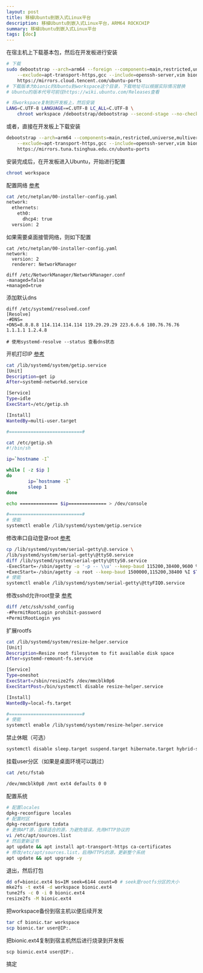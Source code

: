 ```yaml
---
layout: post
title: 移植Ubuntu到嵌入式Linux平台
description: 移植Ubuntu到嵌入式Linux平台，ARM64 ROCKCHIP
summary: 移植Ubuntu到嵌入式Linux平台
tags: [doc]
---
```



在宿主机上下载基本包，然后在开发板进行安装
```bash
# 下载
sudo debootstrap --arch=arm64 --foreign --components=main,restricted,universe,multiverse \
    --exclude=apt-transport-https,gcc --include=openssh-server,vim bionic workspace \
    https://mirrors.cloud.tencent.com/ubuntu-ports
# 下载版本为bionic的Ubuntu到workspace这个目录，下载地址可以根据实际情况替换
# Ubuntu的版本代号可前往https://wiki.ubuntu.com/Releases查看

# 将workspace复制到开发板上，然后安装
LANG=C.UTF-8 LANGUAGE==C.UTF-8 LC_ALL=C.UTF-8 \
    chroot workspace /debootstrap/debootstrap --second-stage --no-check-gpg
```

或者，直接在开发板上下载安装
```bash
debootstrap --arch=arm64 --components=main,restricted,universe,multiverse \
    --exclude=apt-transport-https,gcc --include=openssh-server,vim bionic workspace \
    https://mirrors.tuna.tsinghua.edu.cn/ubuntu-ports
```

安装完成后，在开发板进入Ubuntu，开始进行配置
```bash
chroot workspace
```

配置网络 [参考](https://cloud.tencent.com/developer/article/1699857)
```bash
cat /etc/netplan/00-installer-config.yaml
network:
  ethernets:
    eth0:
      dhcp4: true
  version: 2
```

如果需要桌面接管网络，则如下配置
```
cat /etc/netplan/00-installer-config.yaml
network:
  version: 2
  renderer: NetworkManager
  
diff /etc/NetworkManager/NetworkManager.conf
-managed=false
+managed=true
```

添加默认dns
```
diff /etc/systemd/resolved.conf
[Resolve]
-#DNS=
+DNS=8.8.8.8 114.114.114.114 119.29.29.29 223.6.6.6 180.76.76.76 1.1.1.1 1.2.4.8

# 使用systemd-resolve --status 查看dns状态
```

开机打印IP [参考](https://www.jianshu.com/p/7fd8b6ea336e)
```bash
cat /lib/systemd/system/getip.service
[Unit]
Description=get ip
After=systemd-networkd.service

[Service]
Type=idle
ExecStart=/etc/getip.sh

[Install]
WantedBy=multi-user.target

#===========================#

cat /etc/getip.sh
#!/bin/sh

ip=`hostname -I`

while [ -z $ip ]
do
        ip=`hostname -I`
        sleep 1
done

echo ============== $ip============== > /dev/console

#===========================#
# 使能
systemctl enable /lib/systemd/system/getip.service
```

修改串口自动登录root [参考](https://blog.csdn.net/qq_40177571/article/details/113498224)
```bash
cp /lib/systemd/system/serial-getty\@.service \
/lib/systemd/system/serial-getty\@ttyS0.service
diff /lib/systemd/system/serial-getty\@ttyS0.service
-ExecStart=-/sbin/agetty -o '-p -- \\u' --keep-baud 115200,38400,9600 %I $TERM
+ExecStart=-/sbin/agetty -a root --keep-baud 1500000,115200,38400 %I $TERM
# 使能
systemctl enable /lib/systemd/system/serial-getty\@ttyFIQ0.service
```

修改sshd允许root登录 [参考](https://blog.csdn.net/Magic_Ninja/article/details/102308367)
```bash
diff /etc/ssh/sshd_config
-#PermitRootLogin prohibit-password
+PermitRootLogin yes
```

扩展rootfs
```bash
cat /lib/systemd/system/resize-helper.service
[Unit]
Description=Resize root filesystem to fit available disk space
After=systemd-remount-fs.service

[Service]
Type=oneshot
ExecStart=/sbin/resize2fs /dev/mmcblk0p6
ExecStartPost=/bin/systemctl disable resize-helper.service

[Install]
WantedBy=local-fs.target

#===========================#
# 使能
systemctl enable /lib/systemd/system/resize-helper.service
```

禁止休眠（可选）
```bash
systemctl disable sleep.target suspend.target hibernate.target hybrid-sleep.target
```

挂载user分区（如果是桌面环境可以跳过）
```bash
cat /etc/fstab

/dev/mmcblk0p8 /mnt ext4 defaults 0 0
```

配置系统
```bash
# 配置locales
dpkg-reconfigure locales
# 配置时区
dpkg-reconfigure tzdata
# 更换APT源，选择适合的源，为避免错误，先用HTTP协议的
vi /etc/apt/sources.list
# 然后更新证书
apt update && apt install apt-transport-https ca-certificates
# 修改/etc/apt/sources.list，启用HTTPS的源，更新整个系统
apt update && apt upgrade -y
```

退出，然后打包
```bash
dd of=bionic.ext4 bs=1M seek=6144 count=0 # seek是rootfs分区的大小
mke2fs -t ext4 -d workspace bionic.ext4
tune2fs -c 0 -i 0 bionic.ext4
resize2fs -M bionic.ext4
```

把workspace备份到宿主机以便后续开发
```bash
tar cf bionic.tar workspace
scp bionic.tar user@IP:.
```

把bionic.ext4复制到宿主机然后进行烧录到开发板
```
scp bionic.ext4 user@IP:.
```

搞定
